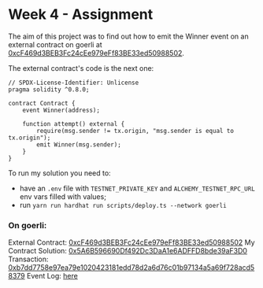 # Week 4 - Assignment

The aim of this project was to find out how to emit the Winner event on an external contract on goerli at [0xcF469d3BEB3Fc24cEe979eFf83BE33ed50988502](https://goerli.etherscan.io/address/0xcF469d3BEB3Fc24cEe979eFf83BE33ed50988502).

The external contract's code is the next one:

```solidity
// SPDX-License-Identifier: Unlicense
pragma solidity ^0.8.0;

contract Contract {
    event Winner(address);

    function attempt() external {
        require(msg.sender != tx.origin, "msg.sender is equal to tx.origin");
        emit Winner(msg.sender);
    }
}
```

To run my solution you need to:

- have an `.env` file with `TESTNET_PRIVATE_KEY` and `ALCHEMY_TESTNET_RPC_URL` env vars filled with values;
- run `yarn run hardhat run scripts/deploy.ts --network goerli`

### On goerli:

External Contract: [0xcF469d3BEB3Fc24cEe979eFf83BE33ed50988502](https://goerli.etherscan.io/address/0xcF469d3BEB3Fc24cEe979eFf83BE33ed50988502)
My Contract Solution: [0x5A6B596690Df492Dc3DaA1e6ADFFD8bde39aF3D0](https://goerli.etherscan.io/address/0x5A6B596690Df492Dc3DaA1e6ADFFD8bde39aF3D0)
Transaction: [0xb7dd7758e97ea79e1020423181edd78d2a6d76c01b97134a5a69f728acd58379](https://goerli.etherscan.io/tx/0xb7dd7758e97ea79e1020423181edd78d2a6d76c01b97134a5a69f728acd58379)
Event Log: [here](https://goerli.etherscan.io/tx/0xb7dd7758e97ea79e1020423181edd78d2a6d76c01b97134a5a69f728acd58379#eventlog)

